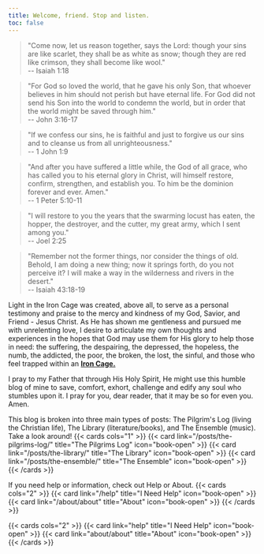 ```yaml
---
title: Welcome, friend. Stop and listen.
toc: false
---
```


> "Come now, let us reason together, says the Lord: though your sins are like scarlet, they shall be as white as snow; though they are red like crimson, they shall become like wool."  
> -- Isaiah 1:18

> "For God so loved the world, that he gave his only Son, that whoever believes in him should not perish but have eternal life. For God did not send his Son into the world to condemn the world, but in order that the world might be saved through him."  
> -- John 3:16-17

> "If we confess our sins, he is faithful and just to forgive us our sins and to cleanse us from all unrighteousness."  
> -- 1 John 1:9

> "And after you have suffered a little while, the God of all grace, who has called you to his eternal glory in Christ, will himself restore, confirm, strengthen, and establish you. To him be the dominion forever and ever. Amen."  
> -- 1 Peter 5:10-11

> "I will restore to you the years that the swarming locust has eaten, the hopper, the destroyer, and the cutter, my great army, which I sent among you."  
> -- Joel 2:25

> "Remember not the former things, nor consider the things of old. Behold, I am doing a new thing; now it springs forth, do you not perceive it? I will make a way in the wilderness and rivers in the desert."  
> -- Isaiah 43:18-19

Light in the Iron Cage was created, above all, to serve as a personal testimony and praise to the mercy and kindness of my God, Savior, and Friend - Jesus Christ. As He has shown me gentleness and pursued me with unrelenting love, I desire to articulate my own thoughts and experiences in the hopes that God may use them for His glory to help those in need: the suffering, the despairing, the depressed, the hopeless, the numb, the addicted, the poor, the broken, the lost, the sinful, and those who feel trapped within an [**Iron Cage.**](https://kenpulsmusic.com/pilgrimsprogress28.html) 

I pray to my Father that through His Holy Spirit, He might use this humble blog of mine to save, comfort, exhort, challenge and edify any soul who stumbles upon it. I pray for you, dear reader, that it may be so for even you. Amen.  

This blog is broken into three main types of posts: The Pilgrim's Log (living the Christian life), The Library (literature/books), and The Ensemble (music). Take a look around!
{{< cards cols="1" >}}
  {{< card link="/posts/the-pilgrims-log/" title="The Pilgrims Log" icon="book-open" >}}
	{{< card link="/posts/the-library/" title="The Library" icon="book-open" >}}
	{{< card link="/posts/the-ensemble/" title="The Ensemble" icon="book-open" >}}
{{< /cards >}}

If you need help or information, check out Help or About.
{{< cards cols="2" >}}
  {{< card link="/help" title="I Need Help" icon="book-open" >}}
  {{< card link="/about/about" title="About" icon="book-open" >}}
{{< /cards >}}

{{< cards cols="2" >}}
  {{< card link="help" title="I Need Help" icon="book-open" >}}
  {{< card link="about/about" title="About" icon="book-open" >}}
{{< /cards >}}

<script src="https://static.esvmedia.org/crossref/crossref.min.js" type="text/javascript"></script>